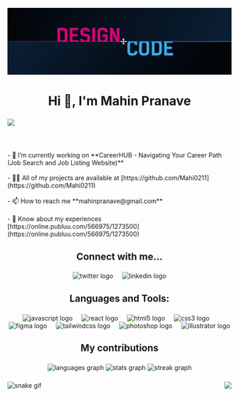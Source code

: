 [![MasterHead](https://github.com/Mahi0211/Mahi0211/blob/455a18c622ae289700bc1b82d92dc49ebc5f2f2b/1_QHeR_o43WJdY5q91zOhmvA.png)]()
<h1 align="center">Hi 👋, I'm Mahin Pranave</h1>

###

<div align="left">
  <img src="https://visitor-badge.laobi.icu/badge?page_id=Mahi0211.Mahi0211&"  />
</div>

###

<br clear="both">

<p align="left">- 🔭 I’m currently working on **CareerHUB - Navigating Your Career Path (Job Search and Job Listing Website)**<br><br>- 👨‍💻 All of my projects are available at [https://github.com/Mahi0211](https://github.com/Mahi0211)<br><br>- 📫 How to reach me **mahinpranave@gmail.com**<br><br>- 📄 Know about my experiences [https://online.publuu.com/566975/1273500](https://online.publuu.com/566975/1273500)</p>

###

<h2 align="center">Connect with me...</h2>

###

<div align="center">
  <img src="https://cdn.jsdelivr.net/gh/devicons/devicon/icons/twitter/twitter-original.svg" height="30" alt="twitter logo"  />
  <img width="12" />
  <img src="https://cdn.jsdelivr.net/gh/devicons/devicon/icons/linkedin/linkedin-original.svg" height="30" alt="linkedin logo"  />
</div>

###

<h2 align="center">Languages and Tools:</h2>

###

<div align="center">
  <img src="https://cdn.jsdelivr.net/gh/devicons/devicon/icons/javascript/javascript-original.svg" height="30" alt="javascript logo"  />
  <img width="12" />
  <img src="https://cdn.jsdelivr.net/gh/devicons/devicon/icons/react/react-original.svg" height="30" alt="react logo"  />
  <img width="12" />
  <img src="https://cdn.jsdelivr.net/gh/devicons/devicon/icons/html5/html5-original.svg" height="30" alt="html5 logo"  />
  <img width="12" />
  <img src="https://cdn.jsdelivr.net/gh/devicons/devicon/icons/css3/css3-original.svg" height="30" alt="css3 logo"  />
  <img width="12" />
  <img src="https://cdn.jsdelivr.net/gh/devicons/devicon/icons/figma/figma-original.svg" height="30" alt="figma logo"  />
  <img width="12" />
  <img src="https://cdn.jsdelivr.net/gh/devicons/devicon/icons/tailwindcss/tailwindcss-original-wordmark.svg" height="30" alt="tailwindcss logo"  />
  <img width="12" />
  <img src="https://cdn.jsdelivr.net/gh/devicons/devicon/icons/photoshop/photoshop-plain.svg" height="30" alt="photoshop logo"  />
  <img width="12" />
  <img src="https://cdn.jsdelivr.net/gh/devicons/devicon/icons/illustrator/illustrator-plain.svg" height="30" alt="illustrator logo"  />
</div>

###

<h2 align="center">My contributions</h2>

###

<div align="center">
  <img src="https://github-readme-stats.vercel.app/api/top-langs?username=Mahi0211&locale=en&hide_title=false&layout=compact&card_width=320&langs_count=5&theme=dracula&hide_border=true" height="180" alt="languages graph"  />
  <img src="https://github-readme-stats.vercel.app/api?username=Mahi0211&hide_title=false&hide_rank=false&show_icons=true&include_all_commits=true&count_private=true&disable_animations=false&theme=dracula&locale=en&hide_border=true" height="180" alt="stats graph"  />
  <img src="https://streak-stats.demolab.com?user=Mahi0211&locale=en&mode=daily&theme=dracula&hide_border=true&border_radius=5" height="180" alt="streak graph"  />
</div>

###

<img align="right" height="150" src="https://i.imgflip.com/65efzo.gif"  />

###

![snake gif](https://github.com/YOUR_USERNAME/YOUR_USERNAME/blob/output/github-contribution-grid-snake.svg)

###

